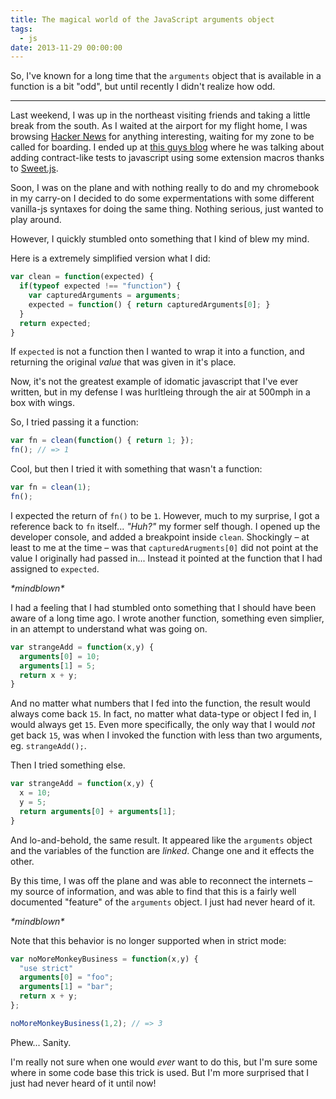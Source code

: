 ```yaml
---
title: The magical world of the JavaScript arguments object
tags:
  - js
date: 2013-11-29 00:00:00
---
```

So, I've known for a long time that the `arguments` object that is available in a function is
a bit "odd", but until recently I didn't realize how odd.

<!-- more -->
***

Last weekend, I was up in the northeast visiting friends and taking a little break from
the south. As I waited at the airport for my flight home, I was browsing [Hacker News](http://news.ycombinator.com)
for anything interesting, waiting for my zone to be called for boarding. I ended up at [this guys blog](http://sergimansilla.com/blog/extending-js-inline-unit-tests/) where he was talking about adding
contract-like tests to javascript using some extension macros thanks to [Sweet.js](http://sweetjs.org/).

Soon, I was on the plane and with nothing really to do and my chromebook in my carry-on I decided to do some
expermentations with some different vanilla-js syntaxes for doing the same thing. Nothing serious, just wanted to
play around.

However, I quickly stumbled onto something that I kind of blew my mind.

Here is a extremely simplified version what I did:

```js
var clean = function(expected) {
  if(typeof expected !== "function") {
    var capturedArguments = arguments;
    expected = function() { return capturedArguments[0]; }
  }
  return expected;
}
```


If `expected` is not a function then I wanted to wrap it into a function, and
returning the original *value* that was given in it's place.

Now, it's not the greatest example of idomatic javascript that I've ever written,
but in my defense I was hurltleing through the air at 500mph in a box with wings.

So, I tried passing it a function:

```js
var fn = clean(function() { return 1; });
fn(); // => 1
```

Cool, but then I tried it with something that wasn't a function:

```js
var fn = clean(1);
fn();
```

I expected the return of `fn()` to be `1`. However, much to my surprise, I got
a reference back to `fn` itself... *"Huh?"* my former self though. I opened
up the developer console, and added a breakpoint inside `clean`. Shockingly &ndash; at least to
me at the time &ndash; was that `capturedArugments[0]` did not point at the value
I originally had passed in... Instead it pointed at the function that I had
assigned to `expected`.

_\*mindblown\*_

I had a feeling that I had stumbled onto something that I should have been
aware of a long time ago. I wrote another function, something even simplier, in
an attempt to understand what was going on.

```js
var strangeAdd = function(x,y) {
  arguments[0] = 10;
  arguments[1] = 5;
  return x + y;
}
```

And no matter what numbers that I fed into the function, the result would always come back `15`. In fact, no
matter what data-type or object I fed in, I would always get `15`. Even more specifically, the only way
that I would *not* get back `15`, was when I invoked the function with less than two arguments, eg. `strangeAdd();`.

Then I tried something else.

```js
var strangeAdd = function(x,y) {
  x = 10;
  y = 5;
  return arguments[0] + arguments[1];
}
```

And lo-and-behold, the same result. It appeared like the `arguments` object
and the variables of the function are *linked*. Change one and it effects the other.

By this time, I was off the plane and was able to reconnect the internets &ndash; my
source of information, and was able to find that this is a fairly well documented
"feature" of the `arguments` object. I just had never heard of it.

_\*mindblown\*_

Note that this behavior is no longer supported when in strict mode:

```js
var noMoreMonkeyBusiness = function(x,y) {
  "use strict"
  arguments[0] = "foo";
  arguments[1] = "bar";
  return x + y;
};

noMoreMonkeyBusiness(1,2); // => 3
```

Phew... Sanity.

I'm really not sure when one would *ever* want to do this, but I'm sure
some where in some code base this trick is used. But I'm more surprised
that I just had never heard of it until now!

